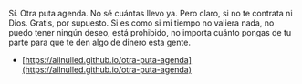 Sí. Otra puta agenda. No sé cuántas llevo ya. Pero claro, si no te contrata ni Dios. Gratis, por supuesto. Si es como si mi tiempo no valiera nada, no puedo tener ningún deseo, está prohibido, no importa cuánto pongas de tu parte para que te den algo de dinero esta gente.

- [https://allnulled.github.io/otra-puta-agenda](https://allnulled.github.io/otra-puta-agenda)